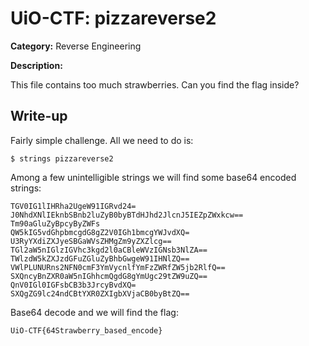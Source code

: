 # UiO-CTF: pizzareverse2

**Category:** Reverse Engineering

**Description:**

This file contains too much strawberries. Can you find the flag inside?

## Write-up

Fairly simple challenge. All we need to do is:

`$ strings pizzareverse2`

Among a few unintelligible strings we will find some base64 encoded strings:

```
TGV0IG1lIHRha2UgeW91IGRvd24=
J0NhdXNlIEknbSBnb2luZyB0byBTdHJhd2JlcnJ5IEZpZWxkcw==
Tm90aGluZyBpcyByZWFs
QW5kIG5vdGhpbmcgdG8gZ2V0IGh1bmcgYWJvdXQ=
U3RyYXdiZXJyeSBGaWVsZHMgZm9yZXZlcg==
TGl2aW5nIGlzIGVhc3kgd2l0aCBleWVzIGNsb3NlZA==
TWlzdW5kZXJzdGFuZGluZyBhbGwgeW91IHNlZQ==
VWlPLUNURns2NFN0cmF3YmVycnlfYmFzZWRfZW5jb2RlfQ==
SXQncyBnZXR0aW5nIGhhcmQgdG8gYmUgc29tZW9uZQ==
QnV0IGl0IGFsbCB3b3JrcyBvdXQ=
SXQgZG9lc24ndCBtYXR0ZXIgbXVjaCB0byBtZQ==
```

Base64 decode and we will find the flag:

`UiO-CTF{64Strawberry_based_encode}`